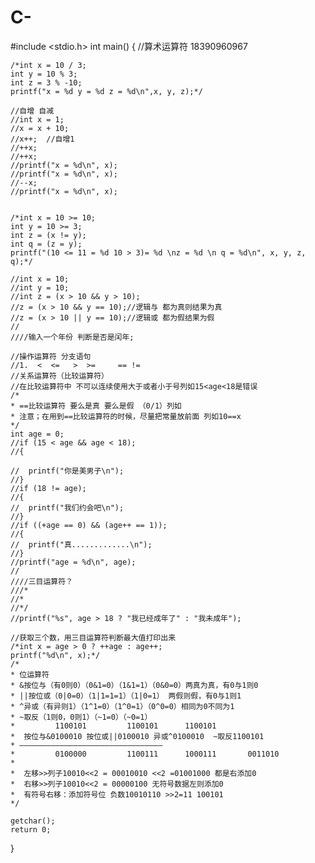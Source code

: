 # C-
#include <stdio.h>
int main()
{
	//算术运算符   18390960967

	/*int x = 10 / 3;
	int y = 10 % 3;
	int z = 3 % -10;
	printf("x = %d y = %d z = %d\n",x, y, z);*/

	//自增 自减
	//int x = 1;
	//x = x + 10;
	//x++;  //自增1
	//++x;
	//++x;
	//printf("x = %d\n", x);
	//printf("x = %d\n", x);
	//--x;
	//printf("x = %d\n", x);


	/*int x = 10 >= 10;
	int y = 10 >= 3;
	int z = (x != y);
	int q = (z = y);
	printf("(10 <= 11 = %d 10 > 3)= %d \nz = %d \n q = %d\n", x, y, z, q);*/

	//int x = 10;
	//int y = 10;
	//int z = (x > 10 && y > 10);
	//z = (x > 10 && y == 10);//逻辑与 都为真则结果为真
	//z = (x > 10 || y == 10);//逻辑或 都为假结果为假
	//
	////输入一个年份 判断是否是闰年;

	//操作运算符 分支语句
	//1.  <  <=   >  >=     == !=
	//关系运算符（比较运算符）
	//在比较运算符中 不可以连续使用大于或者小于号列如15<age<18是错误
	/*
	* ==比较运算符 要么是真 要么是假 （0/1）列如
	* 注意；在用到==比较运算符的时候，尽量把常量放前面 列如10==x
	*/
	int age = 0;
	//if (15 < age && age < 18);
	//{

	//	printf("你是美男子\n");
	//}
	//if (18 != age);
	//{
	//	printf("我们约会吧\n");
	//}
	//if ((+age == 0) && (age++ == 1));
	//{
	//	printf("真.............\n");
	//}
	//printf("age = %d\n", age);
	//
	////三目运算符？
	///*
	//* 
	//*/
	//printf("%s", age > 18 ? "我已经成年了" : "我未成年");

	//获取三个数，用三目运算符判断最大值打印出来
	/*int x = age > 0 ? ++age : age++;
	printf("%d\n", x);*/
	/*
	* 位运算符
	* &按位与（有0则0）（0&1=0）（1&1=1）（0&0=0）两真为真，有0与1则0
	* ||按位或（0|0=0）（1|1=1=1）（1|0=1） 两假则假，有0与1则1
	* ^异或（有异则1）（1^1=0）（1^0=1）（0^0=0）相同为0不同为1
	* ~取反（1则0，0则1）（~1=0）（~0=1）
	*         1100101         1100101      1100101
	*  按位与&0100010 按位或||0100010 异或^0100010  ~取反1100101
	* ————————————————————————————————
	*         0100000         1100111      1000111       0011010
	* 
	*  左移>>列子10010<<2 = 00010010 <<2 =01001000 都是右添加0
	*  右移>>列子10010<<2 = 00000100 无符号数据左则添加0
	*  有符号右移：添加符号位 负数10010110 >>2=11 100101
	*/

	getchar();
	return 0;
}
